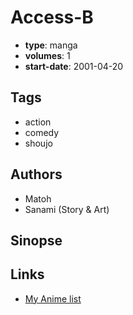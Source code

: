 # Access-B

-   **type**: manga
-   **volumes**: 1
-   **start-date**: 2001-04-20

## Tags

-   action
-   comedy
-   shoujo

## Authors

-   Matoh
-   Sanami (Story & Art)

## Sinopse

## Links

-   [My Anime list](https://myanimelist.net/manga/21756/Access-B)

